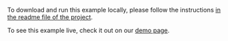 To download and run this example locally, please follow the instructions [in the readme file of the project](https://github.com/acidb/mobiscroll-demos-react?tab=readme-ov-file#mobiscroll-react-demos).

To see this example live, check it out on our [demo page](https://demo.mobiscroll.com/react/timeline/gregorian-jalali-hijri#).